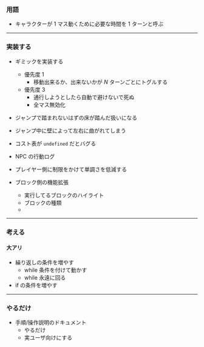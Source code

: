 ### 用語

- キャラクターが $1$ マス動くために必要な時間を $1$ ターンと呼ぶ

---

### 実装する

- ギミックを実装する
  - 優先度 $1$
    - 移動出来るか、出来ないかが $N$ ターンごとにトグルする
  - 優先度 $3$
    - 通行しようとしたら自動で避けないで死ぬ
    - 全マス無効化
- ジャンプで踏まれないはずの床が踏んだ扱いになる
- ジャンプ中に壁によって左右に曲がれてしまう
- コスト表が `undefined` だとバグる


- NPC の行動ログ
- プレイヤー側に制限をかけて単調さを低減する
- ブロック側の機能拡張
	- 実行してるブロックのハイライト
	- ブロックの種類
	- 

---

### 考える

#### 大アリ

- 繰り返しの条件を増やす
  - while 条件を付けて動かす
  - while 永遠に回る
- if の条件を増やす

---

### やるだけ

- 手順/操作説明のドキュメント
  - やるだけ
  - 実ユーザ向けにする